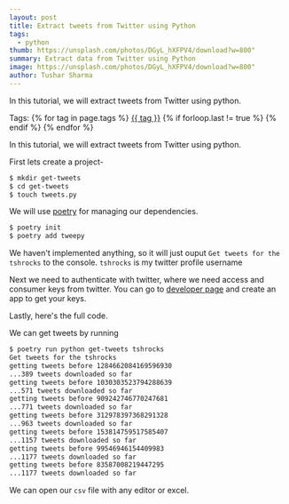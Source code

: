 ```yaml
---
layout: post
title: Extract tweets from Twitter using Python
tags:
  - python
thumb: https://unsplash.com/photos/DGyL_hXFPV4/download?w=800"
summary: Extract data from Twitter using Python
image: https://unsplash.com/photos/DGyL_hXFPV4/download?w=800"
author: Tushar Sharma
---
```


In this tutorial, we will extract tweets from Twitter using python.<!-- truncate_here -->
<p>Tags: {% for tag in page.tags %} <a class="mytag" href="/tag/{{ tag }}" title="View posts tagged with &quot;{{ tag }}&quot;">{{ tag }}</a>  {% if forloop.last != true %} {% endif %} {% endfor %} </p>
In this tutorial, we will extract tweets from Twitter using python.

First lets create a project- 

```bash
$ mkdir get-tweets
$ cd get-tweets
$ touch tweets.py
```

We will use [poetry](https://python-poetry.org/) for managing our dependencies. 

```bash
$ poetry init
$ poetry add tweepy
```

We haven't implemented anything, so it will just ouput `Get tweets for the tshrocks` to the console. `tshrocks` is my twitter profile username

<script src="https://gist.github.com/tushar-sharma/ac2739f5e0282add422a1430988a4a3d.js?file=get-tweets1.py"></script>

Next we need to authenticate with twitter, where we need access and consumer keys from twitter. You can go to [developer page](https://developer.twitter.com/en/apps) and create an app to get your keys.

<script src="https://gist.github.com/tushar-sharma/ac2739f5e0282add422a1430988a4a3d.js?file=get-tweets2.py"></script>

Lastly, here's the full code. 

<script src="https://gist.github.com/tushar-sharma/ac2739f5e0282add422a1430988a4a3d.js?file=get-tweets.py"></script>

We can get tweets by running

```bash
$ poetry run python get-tweets tshrocks
Get tweets for the tshrocks
getting tweets before 1284662084169596930
...389 tweets downloaded so far
getting tweets before 1030303523794288639
...571 tweets downloaded so far
getting tweets before 909242746770247681
...771 tweets downloaded so far
getting tweets before 312978397368291328
...963 tweets downloaded so far
getting tweets before 153814759517585407
...1157 tweets downloaded so far
getting tweets before 99546946154409983
...1177 tweets downloaded so far
getting tweets before 83587008219447295
...1177 tweets downloaded so far
```

We can open our `csv` file with any editor or excel. 

